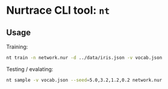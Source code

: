 # Nurtrace CLI tool: `nt`


## Usage

Training:

```bash
nt train -n network.nur -d ../data/iris.json -v vocab.json
```

Testing / evalating:

```bash
nt sample -v vocab.json --seed=5.0,3.2,1.2,0.2 network.nur
```